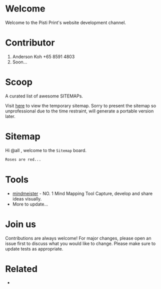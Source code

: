 # Welcome
Welcome to the Pisti Print's website development channel.

# Contributor
1. Anderson Koh +65 8591 4803
2. Soon...

# Scoop
>>>
A curated list of awesome SITEMAPs.
>>>

Visit [here](https://www.mindmeister.com/1247748609?t=HE6r1LmDZi) to view the temporary sitemap. Sorry to present the sitemap so unprofessional due to the time restraint, will generate a portable version later.

# Sitemap

Hi @all , welcome to the ```Sitemap``` board.<br/>
```bash
Roses are red...
```

# Tools
* [mindmeister](https://www.mindmeister.com/) - NO. 1 Mind Mapping Tool Capture, develop and share ideas visually.
* More to update...

# Join us
Contributions are always welcome! For major changes, please open an issue first to discuss what you would like to change.
Please make sure to update tests as appropriate.

# Related
-
